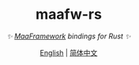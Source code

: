 <div align="center">

# maafw-rs

<!-- prettier-ignore-start -->
<!-- markdownlint-disable-next-line MD036 -->
_✨ [MaaFramework](https://github.com/MaaAssistantArknights/MaaFramework) bindings for Rust ✨_
<!-- prettier-ignore-end -->

</div>

<div align="center">

[English](./README_en.md) | [简体中文](./README.md)

</div>